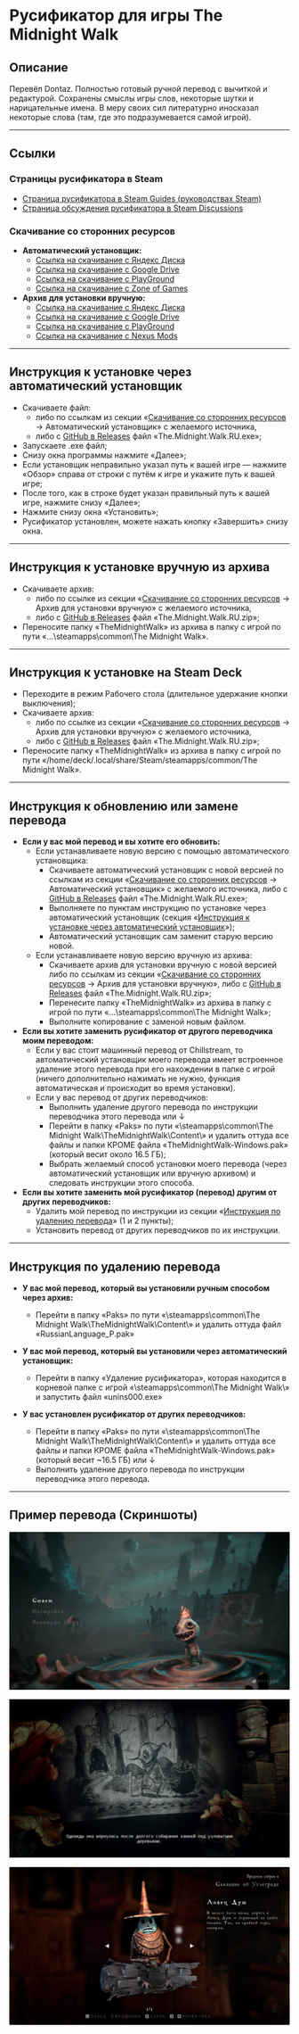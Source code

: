 # Русификатор для игры The Midnight Walk

## Описание

Перевёл Dontaz. Полностью готовый ручной перевод с вычиткой и редактурой. Сохранены смыслы игры слов, некоторые шутки и нарицательные имена. В меру своих сил литературно иносказал некоторые слова (там, где это подразумевается самой игрой).

---

## Ссылки

### Страницы русификатора в Steam

- [Страница русификатора в Steam Guides (руководствах Steam)](https://steamcommunity.com/sharedfiles/filedetails/?id=3480297954)
- [Страница обсуждения русификатора в Steam Discussions](https://steamcommunity.com/app/2863640/discussions/0/596277279406979971/)

### Скачивание со сторонних ресурсов

- **Автоматический установщик:**
  - [Ссылка на скачивание с Яндекс Диска](https://disk.yandex.ru/d/J4EwEZ5ByxWDAQ)
  - [Ссылка на скачивание с Google Drive](https://drive.google.com/file/d/1fZdoeMvyBcMiQ4_iYgu4d3ja_JtkiU9V/view)
  - [Ссылка на скачивание с PlayGround](https://www.playground.ru/midnight_walk/file/the_midnight_walk_rusifikator_teksta_v2_3_20250703_dontaz-1770014)
  - [Ссылка на скачивание с Zone of Games](https://www.zoneofgames.ru/games/midnight_walk_the/files/10124.html)
- **Архив для установки вручную:**
  - [Ссылка на скачивание с Яндекс Диска](https://disk.yandex.ru/d/OmadX8Tt7EnMZA)
  - [Ссылка на скачивание с Google Drive](https://drive.google.com/file/d/1rRnrQlqRlV2D8ls2QPruRPfODQC-_Yok/view)
  - [Ссылка на скачивание с PlayGround](https://www.playground.ru/midnight_walk/file/the_midnight_walk_rusifikator_teksta_v2_3_20250703_dontaz-1770014)
  - [Ссылка на скачивание с Nexus Mods](https://www.nexusmods.com/themidnightwalk/mods/8?tab=description)

---

## Инструкция к установке через автоматический установщик

- Скачиваете файл:
  - либо по ссылкам из секции «[Скачивание со сторонних ресурсов](https://github.com/Dontaz/themidnightwalk-ru?tab=readme-ov-file#%D1%81%D0%BA%D0%B0%D1%87%D0%B8%D0%B2%D0%B0%D0%BD%D0%B8%D0%B5-%D1%81%D0%BE-%D1%81%D1%82%D0%BE%D1%80%D0%BE%D0%BD%D0%BD%D0%B8%D1%85-%D1%80%D0%B5%D1%81%D1%83%D1%80%D1%81%D0%BE%D0%B2) → Автоматический установщик» с желаемого источника,
  - либо с [GitHub в Releases](https://github.com/Dontaz/themidnightwalk-ru/releases) файл «The.Midnight.Walk.RU.exe»;
- Запускаете .exe файл;
- Снизу окна программы нажмите «Далее»;
- Если установщик неправильно указал путь к вашей игре — нажмите «Обзор» справа от строки с путём к игре и укажите путь к вашей игре;
- После того, как в строке будет указан правильный путь к вашей игре, нажмите снизу «Далее»;
- Нажмите снизу окна «Установить»;
- Русификатор установлен, можете нажать кнопку «Завершить» снизу окна.

---

## Инструкция к установке вручную из архива
- Скачиваете архив:
  - либо по ссылке из секции «[Скачивание со сторонних ресурсов](https://github.com/Dontaz/themidnightwalk-ru?tab=readme-ov-file#%D1%81%D0%BA%D0%B0%D1%87%D0%B8%D0%B2%D0%B0%D0%BD%D0%B8%D0%B5-%D1%81%D0%BE-%D1%81%D1%82%D0%BE%D1%80%D0%BE%D0%BD%D0%BD%D0%B8%D1%85-%D1%80%D0%B5%D1%81%D1%83%D1%80%D1%81%D0%BE%D0%B2) → Архив для установки вручную» с желаемого источника,
  - либо с [GitHub в Releases](https://github.com/Dontaz/themidnightwalk-ru/releases) файл «The.Midnight.Walk.RU.zip»;
- Переносите папку «TheMidnightWalk» из архива в папку с игрой по пути «...\steamapps\common\The Midnight Walk».

---

## Инструкция к установке на Steam Deck

- Переходите в режим Рабочего стола (длительное удержание кнопки выключения);
- Скачиваете архив:
  - либо по ссылке из секции «[Скачивание со сторонних ресурсов](https://github.com/Dontaz/themidnightwalk-ru?tab=readme-ov-file#%D1%81%D0%BA%D0%B0%D1%87%D0%B8%D0%B2%D0%B0%D0%BD%D0%B8%D0%B5-%D1%81%D0%BE-%D1%81%D1%82%D0%BE%D1%80%D0%BE%D0%BD%D0%BD%D0%B8%D1%85-%D1%80%D0%B5%D1%81%D1%83%D1%80%D1%81%D0%BE%D0%B2) → Архив для установки вручную» с желаемого источника,
  - либо с [GitHub в Releases](https://github.com/Dontaz/themidnightwalk-ru/releases) файл «The.Midnight.Walk.RU.zip»;
- Переносите папку «TheMidnightWalk» из архива в папку с игрой по пути «/home/deck/.local/share/Steam/steamapps/common/The Midnight Walk».

---

## Инструкция к обновлению или замене перевода

- **Если у вас мой перевод и вы хотите его обновить:**
  - Если устанавливаете новую версию с помощью автоматического установщика:
    - Скачиваете автоматический установщик с новой версией по ссылкам из секции «[Скачивание со сторонних ресурсов](https://github.com/Dontaz/themidnightwalk-ru?tab=readme-ov-file#%D1%81%D0%BA%D0%B0%D1%87%D0%B8%D0%B2%D0%B0%D0%BD%D0%B8%D0%B5-%D1%81%D0%BE-%D1%81%D1%82%D0%BE%D1%80%D0%BE%D0%BD%D0%BD%D0%B8%D1%85-%D1%80%D0%B5%D1%81%D1%83%D1%80%D1%81%D0%BE%D0%B2) → Автоматический установщик» с желаемого источника, либо с [GitHub в Releases](https://github.com/Dontaz/themidnightwalk-ru/releases) файл «The.Midnight.Walk.RU.exe»;
    - Выполняете по пунктам инструкцию по установке через автоматический установщик (секция «[Инструкция к установке через автоматический установщик](https://github.com/Dontaz/themidnightwalk-ru?tab=readme-ov-file#%D0%B8%D0%BD%D1%81%D1%82%D1%80%D1%83%D0%BA%D1%86%D0%B8%D1%8F-%D0%BA-%D1%83%D1%81%D1%82%D0%B0%D0%BD%D0%BE%D0%B2%D0%BA%D0%B5-%D1%87%D0%B5%D1%80%D0%B5%D0%B7-%D0%B0%D0%B2%D1%82%D0%BE%D0%BC%D0%B0%D1%82%D0%B8%D1%87%D0%B5%D1%81%D0%BA%D0%B8%D0%B9-%D1%83%D1%81%D1%82%D0%B0%D0%BD%D0%BE%D0%B2%D1%89%D0%B8%D0%BA)»);
    - Автоматический установщик сам заменит старую версию новой.
  - Если устанавливаете новую версию вручную из архива:
    - Скачиваете архив для установки вручную с новой версией либо по ссылкам из секции «[Скачивание со сторонних ресурсов](https://github.com/Dontaz/themidnightwalk-ru?tab=readme-ov-file#%D1%81%D0%BA%D0%B0%D1%87%D0%B8%D0%B2%D0%B0%D0%BD%D0%B8%D0%B5-%D1%81%D0%BE-%D1%81%D1%82%D0%BE%D1%80%D0%BE%D0%BD%D0%BD%D0%B8%D1%85-%D1%80%D0%B5%D1%81%D1%83%D1%80%D1%81%D0%BE%D0%B2) → Архив для установки вручную», либо с [GitHub в Releases](https://github.com/Dontaz/themidnightwalk-ru/releases) файл «The.Midnight.Walk.RU.zip»;
    - Перенесите папку «TheMidnightWalk» из архива в папку с игрой по пути «...\steamapps\common\The Midnight Walk»;
    - Выполните копирование с заменой новым файлом.
- **Если вы хотите заменить русификатор от другого переводчика моим переводом:**
  - Если у вас стоит машинный перевод от Chillstream, то автоматический установщик моего перевода имеет встроенное удаление этого перевода при его нахождении в папке с игрой (ничего дополнительно нажимать не нужно, функция автоматическая и происходит во время установки).
  - Если у вас перевод от других переводчиков:
    - Выполнить удаление другого перевода по инструкции переводчика этого перевода или ↓
    - Перейти в папку «Paks» по пути «\steamapps\common\The Midnight Walk\TheMidnightWalk\Content\» и удалить оттуда все файлы и папки КРОМЕ файла «TheMidnightWalk-Windows.pak» (который весит около 16.5 ГБ);
    - Выбрать желаемый способ установки моего перевода (через автоматический установщик или вручную архивом) и следовать инструкции этого способа.
- **Если вы хотите заменить мой русификатор (перевод) другим от других переводчиков:**
  - Удалить мой перевод по инструкции из секции «[Инструкция по удалению перевода](https://github.com/Dontaz/themidnightwalk-ru?tab=readme-ov-file#%D0%B8%D0%BD%D1%81%D1%82%D1%80%D1%83%D0%BA%D1%86%D0%B8%D1%8F-%D0%BF%D0%BE-%D1%83%D0%B4%D0%B0%D0%BB%D0%B5%D0%BD%D0%B8%D1%8E-%D0%BF%D0%B5%D1%80%D0%B5%D0%B2%D0%BE%D0%B4%D0%B0)» (1 и 2 пункты);
  - Установить перевод от других переводчиков по их инструкции.

---

## Инструкция по удалению перевода

- **У вас мой перевод, который вы установили ручным способом через архив:**
  - Перейти в папку «Paks» по пути «\steamapps\common\The Midnight Walk\TheMidnightWalk\Content\» и удалить оттуда файл «RussianLanguage_P.pak»

- **У вас мой перевод, который вы установили через автоматический установщик:**
  - Перейти в папку «Удаление русификатора», которая находится в корневой папке с игрой «\steamapps\common\The Midnight Walk\» и запустить файл «unins000.exe»

- **У вас установлен русификатор от других переводчиков:**
  - Перейти в папку «Paks» по пути «\steamapps\common\The Midnight Walk\TheMidnightWalk\Content\» и удалить оттуда все файлы и папки КРОМЕ файла «TheMidnightWalk-Windows.pak» (который весит ~16.5 ГБ) или ↓
  - Выполнить удаление другого перевода по инструкции переводчика этого перевода.

---

## Пример перевода (Скриншоты)

![img1](https://github.com/Dontaz/themidnightwalk-ru/blob/main/%D0%9F%D1%80%D0%B8%D0%BC%D0%B5%D1%80%20%D0%BF%D0%B5%D1%80%D0%B5%D0%B2%D0%BE%D0%B4%D0%B0/%D0%9F%D1%80%D0%B8%D0%BC%D0%B5%D1%80%20%D0%93%D0%BB%D0%B0%D0%B2%D0%BD%D0%BE%D0%B5%20%D0%9C%D0%B5%D0%BD%D1%8E.png)

![img2](https://github.com/Dontaz/themidnightwalk-ru/blob/main/%D0%9F%D1%80%D0%B8%D0%BC%D0%B5%D1%80%20%D0%BF%D0%B5%D1%80%D0%B5%D0%B2%D0%BE%D0%B4%D0%B0/%D0%9F%D1%80%D0%B8%D0%BC%D0%B5%D1%80%20%D0%94%D0%B8%D0%B0%D0%BB%D0%BE%D0%B3%D0%BE%D0%B2%D0%BE%D0%B5%20%D0%9E%D0%BA%D0%BD%D0%BE.png)

![img3](https://github.com/Dontaz/themidnightwalk-ru/blob/main/%D0%9F%D1%80%D0%B8%D0%BC%D0%B5%D1%80%20%D0%BF%D0%B5%D1%80%D0%B5%D0%B2%D0%BE%D0%B4%D0%B0/%D0%9F%D1%80%D0%B8%D0%BC%D0%B5%D1%80%20%D0%9E%D0%BF%D0%B8%D1%81%D0%B0%D0%BD%D0%B8%D0%B5%20%D0%A4%D0%B8%D0%B3%D1%83%D1%80%D0%BA%D0%B8.png)


